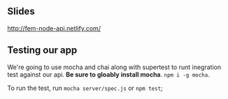 ## Slides
http://fem-node-api.netlify.com/

## Testing our app

We're going to use mocha and chai along with supertest to runt inegration test against our api. **Be sure to gloably install mocha**. `npm i -g mocha`. 

To run the test, run `mocha server/spec.js` or `npm test`;
